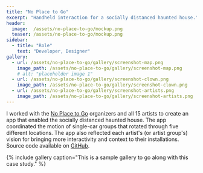 ```yaml
---
title: "No Place to Go"
excerpt: "Handheld interaction for a socially distanced haunted house."
header:
  image:  /assets/no-place-to-go/mockup.png
  teaser: /assets/no-place-to-go/mockup.png
sidebar: 
  - title: "Role"
    text: "Developer, Designer"
gallery:
  - url: /assets/no-place-to-go/gallery/screenshot-map.png
    image_path: /assets/no-place-to-go/gallery/screenshot-map.png
    # alt: "placeholder image 1"
  - url: /assets/no-place-to-go/gallery/screenshot-clown.png
    image_path: /assets/no-place-to-go/gallery/screenshot-clown.png
  - url: /assets/no-place-to-go/gallery/screenshot-artists.png
    image_path: /assets/no-place-to-go/gallery/screenshot-artists.png
---
```


I worked with the <a href="http://www.no-place-to-go.com/">No Place to Go</a> organizers and all 15 artists to create an app that enabled the socially distanced haunted house. The app coordinated the motion of single-car groups that rotated through five different locations. The app also reflected each artist's (or artist group's) vision for bringing more interactivity and context to their installations. Source code available on <a href="https://github.com/TravelByRocket/no-place-to-go">GitHub</a>.

{% include gallery caption="This is a sample gallery to go along with this case study." %}